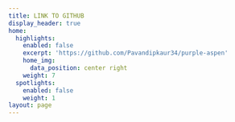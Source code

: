 ```yaml
---
title: LINK TO GITHUB
display_header: true
home:
  highlights:
    enabled: false
    excerpt: 'https://github.com/Pavandipkaur34/purple-aspen'
    home_img:
      data_position: center right
    weight: 7
  spotlights:
    enabled: false
    weight: 1
layout: page
---
```


